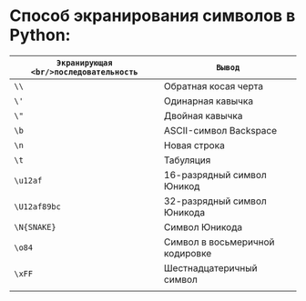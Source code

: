 # Способ экранирования символов в Python:

| `Экранирующая  <br/>последовательность` | `Вывод`                         |
| --------------------------------------- | ------------------------------- |
| `\\`                                    | Обратная косая черта            |
| `\'`                                    | Одинарная кавычка               |
| `\"`                                    | Двойная кавычка                 |
| `\b`                                    | ASCII-символ Backspace          |
| `\n`                                    | Новая строка                    |
| `\t`                                    | Табуляция                       |
| `\u12af`                                | 16-разрядный символ Юникод      |
| `\U12af89bc`                            | 32-разрядный символ Юникода     |
| `\N{SNAKE}`                             | Символ Юникода                  |
| `\o84`                                  | Символ в восьмеричной кодировке |
| `\xFF`                                  | Шестнадцатеричный символ        |
|                                         |                                 |

